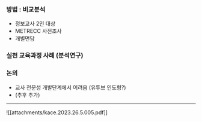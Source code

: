 ### 방법  : 비교분석
* 정보교사 2인 대상
* METRECC 사전조사
* 개별면담

### 실천 교육과정 사례 (분석연구)

### 논의
* 교사 전문성 개발단계에서 어려움 (유튜브 인도형?)
* (추후 추가)
---
![[attachments/kace.2023.26.5.005.pdf]]
